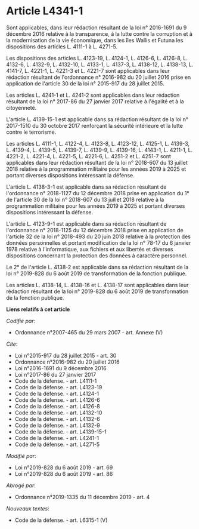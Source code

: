 # Article L4341-1

Sont applicables, dans leur rédaction résultant de la loi n° 2016-1691 du 9 décembre 2016 relative à la transparence, à la
lutte contre la corruption et à la modernisation de la vie économique, dans les îles Wallis et Futuna les dispositions des
articles L. 4111-1 à L. 4271-5.

Les dispositions des articles L. 4123-19, L. 4124-1, L. 4126-6, L. 4126-8, L. 4132-6, L. 4132-9, L. 4132-10, L. 4133-1, L.
4137-3, L. 4138-12, L. 4138-13, L. 4141-7, L. 4221-1, L. 4221-3 et L. 4221-7 sont applicables dans leur rédaction résultant
de l'ordonnance n° 2016-982 du 20 juillet 2016 prise en application de l'article 30 de la loi n° 2015-917 du 28 juillet 2015.

Les articles L. 4241-1 et L. 4241-2 sont applicables dans leur rédaction résultant de la loi n° 2017-86 du 27 janvier 2017
relative à l'égalité et à la citoyenneté.

L'article L. 4139-15-1 est applicable dans sa rédaction résultant de la loi n° 2017-1510 du 30 octobre 2017 renforçant la
sécurité intérieure et la lutte contre le terrorisme.

Les articles L. 4111-1, L. 4122-4, L. 4123-8, L. 4123-12, L. 4125-1, L. 4139-3, L. 4139-4, L. 4139-5, L. 4139-7, L. 4139-9,
L. 4139-16, L. 4143-1, L. 4211-1, L. 4221-2, L. 4221-4, L. 4221-5, L. 4221-6, L. 4251-2 et L. 4251-7 sont applicables dans
leur rédaction résultant de la loi n° 2018-607 du 13 juillet 2018 relative à la programmation militaire pour les années 2019
à 2025 et portant diverses dispositions intéressant la défense.

L'article L. 4138-3-1 est applicable dans sa rédaction résultant de l'ordonnance n° 2018-1127 du 12 décembre 2018 prise en
application du 1° de l'article 30 de la loi n° 2018-607 du 13 juillet 2018 relative à la programmation militaire pour les
années 2019 à 2025 et portant diverses dispositions intéressant la défense.

L'article L. 4123-9-1 est applicable dans sa rédaction résultant de l'ordonnance n° 2018-1125 du 12 décembre 2018 prise en
application de l'article 32 de la loi n° 2018-493 du 20 juin 2018 relative à la protection des données personnelles et
portant modification de la loi n° 78-17 du 6 janvier 1978 relative à l'informatique, aux fichiers et aux libertés et diverses
dispositions concernant la protection des données à caractère personnel.

Le 2° de l'article L. 4138-2 est applicable dans sa rédaction résultant de la loi n° 2019-828 du 6 août 2019 de
transformation de la fonction publique.

Les articles L. 4138-14, L. 4138-16 et L. 4138-17 sont applicables dans leur rédaction résultant de la loi n° 2019-828 du 6
août 2019 de transformation de la fonction publique.

**Liens relatifs à cet article**

_Codifié par_:

  - Ordonnance n°2007-465 du 29 mars 2007 - art. Annexe (V)

_Cite_:

  - Loi n°2015-917 du 28 juillet 2015 - art. 30
  - Ordonnance n°2016-982 du 20 juillet 2016
  - Loi n°2016-1691 du 9 décembre 2016
  - Loi n°2017-86 du 27 janvier 2017
  - Code de la défense. - art. L4111-1
  - Code de la défense. - art. L4123-19
  - Code de la défense. - art. L4124-1
  - Code de la défense. - art. L4126-6
  - Code de la défense. - art. L4126-8
  - Code de la défense. - art. L4132-10
  - Code de la défense. - art. L4132-6
  - Code de la défense. - art. L4132-9
  - Code de la défense. - art. L4139-15-1
  - Code de la défense. - art. L4241-1
  - Code de la défense. - art. L4271-5

_Modifié par_:

  - Loi n°2019-828 du 6 août 2019 - art. 69
  - Loi n°2019-828 du 6 août 2019 - art. 86

_Abrogé par_:

  - Ordonnance n°2019-1335 du 11 décembre 2019 - art. 4

_Nouveaux textes_:

  - Code de la défense. - art. L6315-1 (V)
